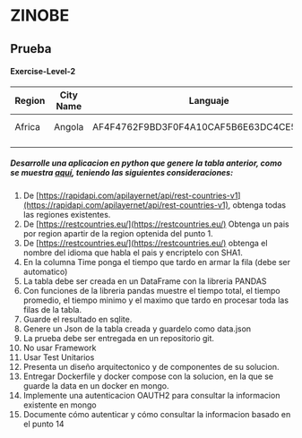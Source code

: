 # ZINOBE
## Prueba


#### Exercise-Level-2

|  Region | City Name |  Languaje | Time  |
|---|---|---|---|
|  Africa | Angola  |  AF4F4762F9BD3F0F4A10CAF5B6E63DC4CE543724 | 0.23 ms  |
|   |   |   |   |
|   |   |   |   |

##### Desarrolle una aplicacion en python que genere la tabla anterior, como se muestra [aquí](https://gitlab.com/eliecer.daza1/zinobe-python-exercises/-/blob/Exercise-Level-2/README.md),  teniendo las siguientes consideraciones:

1. De [https://rapidapi.com/apilayernet/api/rest-countries-v1](https://rapidapi.com/apilayernet/api/rest-countries-v1), obtenga todas las regiones existentes.
2. De [https://restcountries.eu/](https://restcountries.eu/) Obtenga un pais por region apartir de la region optenida del punto 1.
3. De [https://restcountries.eu/](https://restcountries.eu/) obtenga el nombre del idioma que habla el pais y encriptelo con SHA1.
4. En la columna Time ponga el tiempo que tardo en armar la fila (debe ser automatico)
5. La tabla debe ser creada en un DataFrame con la libreria PANDAS
6. Con funciones de la libreria pandas muestre el tiempo total, el tiempo promedio, el tiempo minimo y el maximo que tardo en procesar toda las filas de la tabla.
7. Guarde el resultado en sqlite.
8. Genere un Json de la tabla creada y guardelo como data.json
9. La prueba debe ser entregada en un repositorio git.
10. No usar Framework
11. Usar Test Unitarios
12. Presenta un diseño arquitectonico y de componentes de su solucion.
13. Entregar Dockerfile y docker compose con la solucion, en la que se guarde la data en un docker en mongo.
14. Implemente una autenticacion OAUTH2 para consultar la informacion existente en mongo
15. Documente cómo autenticar y cómo consultar la informacion basado en el punto 14
